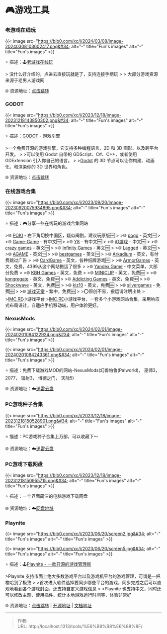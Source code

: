 # 🎮游戏工具


### 老游戏在线玩

{{&lt; image src=&#34;https://bib0.com/xc/i/2024/03/08/image-20240308103602417.png&#34; alt=&#34;-&#34;  title=&#34;Fun&#39;s images&#34; alt=&#34;-&#34;  title=&#34;Fun&#39;s images&#34; &gt;}}  

⭐️  描述：🕹️[老游戏在线玩](https://zaixianwan.app/)

&gt; 没什么好介绍的，点进去直接玩就是了，支持连接手柄玩
&gt;
&gt; 大部分游戏资源来源于老男人游戏网

🌐 资源地址：[点击跳转](https://zaixianwan.app/)

### GODOT

{{&lt; image src=&#34;https://bib0.com/xc/i/2023/12/18/image-20231218143850302.png&#34; alt=&#34;-&#34;  title=&#34;Fun&#39;s images&#34; alt=&#34;-&#34;  title=&#34;Fun&#39;s images&#34; &gt;}}  

⭐️  描述：[GODOT](https://godotengine.org/download/windows/) - 游戏引擎

&gt;一个免费开源的游戏引擎，它支持多种编程语言、2D 和 3D 图形、以及跨平台开发。
&gt;
&gt;可以使用 Godot 自带的 GDScript、C#、C&#43;&#43;，或者使用 GDExtension 引入你自己的语言。
&gt;
&gt;[Godot](https://godotengine.org/download/windows/) 的 3D 节点可以让你构建、动画化、和渲染你的 3D 世界和角色。

🌐 资源地址：[点击跳转](https://godotengine.org/download/windows/)

### 在线游戏合集

{{&lt; image src=&#34;https://bib0.com/xc/i/2023/09/20/image-20230920075934895.png&#34; alt=&#34;-&#34;  title=&#34;Fun&#39;s images&#34; alt=&#34;-&#34;  title=&#34;Fun&#39;s images&#34; &gt;}}  

⭐️  描述：🎮分享一些在线玩的游戏合集网站

&gt;🌐 [POKI](https://poki.com/) - 右下角切换中国区，疑似阉割，建议玩原版🆓
&gt;
&gt;🌐 [pogo](https://www.pogo.com/) - 英文🆓
&gt;
&gt;🌐 [Game-Game](https://tw.game-game.com/) - 有中文🆓
&gt;
&gt;🌐 [Y8](https://zh.y8.com/) - 有中文🆓
&gt;
&gt;🌐 [iO游戏](https://www.io233.com/) - 中文🆓
&gt;
&gt;🌐 [crazy games](https://www.crazygames.com/) - 英文🆓
&gt;
&gt;🌐 [Infinity Games](https://games.infinitynewtab.com/) - 英文🆓
&gt;
&gt;🌐 [Lagged](https://lagged.com/) - 英文🆓
&gt;
&gt;🌐 [AGAME](https://www.agame.com/) - 英文🆓
&gt;
&gt;🌐 [bestgames](https://www.bestgames.com/) - 英文🆓
&gt;
&gt;🌐 [Arkadium](https://www.arkadium.com/) - 英文，有付费跳过广告
&gt;
&gt;🌐 [CardGame](https://cardgames.io/) - 英文，各种纸牌游戏🆓
&gt;
&gt;🌐 [ArmorGames](https://armorgames.com/) - 英文，免费，4399从这个网站搬运了很多
&gt;
&gt;🌐 [Yandex Game](https://yandex.com/games/) - 中文菜单，大部分免费
&gt;
&gt;🌐 [KBH Games](https://kbhgames.com/) - 英文，免费
&gt;
&gt;🌐 [MINICLIP](https://www.miniclip.com/) - 英文，免费🆕
&gt;
&gt;🌐 [kongregate](https://www.kongregate.com/) - 英文，免费🆕
&gt;
&gt;🌐 [Addicting Games](https://www.addictinggames.com/) - 英文，免费🆕
&gt;
&gt;🌐 [Shockwave](https://www.shockwave.com/) - 英文，免费🆕
&gt;
&gt;🌐 [kiz10](https://kiz10.com/) - 英文，免费🆕
&gt;
&gt;🌐 [silvergames](https://www.silvergames.com/) - 免费🆕
&gt;
&gt;🌐 [游戏天堂](https://www.i-gamer.net/) - 繁中，免费🆕
&gt;
&gt;⭕️原创不易，搬运请注明出处
&gt;
&gt;[IMC.RE](https://games.imc.re/)小游戏平台
&gt;[IMC.RE](https://games.imc.re/)小游戏平台，一套多个小游戏网站合集，采用响应式布局设计，自适应手机移动端，用户体验更好。

### NexusMods

{{&lt; image src=&#34;https://bib0.com/xc/i/2024/02/01/image-20240201084122924.png&#34; alt=&#34;-&#34;  title=&#34;Fun&#39;s images&#34; alt=&#34;-&#34;  title=&#34;Fun&#39;s images&#34; &gt;}}  

{{&lt; image src=&#34;https://bib0.com/xc/i/2024/02/01/image-20240201084243361.png&#34; alt=&#34;-&#34;  title=&#34;Fun&#39;s images&#34; alt=&#34;-&#34;  title=&#34;Fun&#39;s images&#34; &gt;}}  

⭐️  描述：免费下载游戏MOD的网站-NexusMods(幻兽帕鲁(Palworld)， 巫师3， 2077， 辐射3， 博德之门， 天际5)

🌐 资源地址：☁️[迅雷云盘](https://pan.xunlei.com/s/VNoptkA9DVyq_kDYBkNN2pyNA1?pwd=5y5j)

### PC游戏种子合集

{{&lt; image src=&#34;https://bib0.com/xc/i/2023/12/18/image-20231218150528901.png&#34; alt=&#34;-&#34;  title=&#34;Fun&#39;s images&#34; alt=&#34;-&#34;  title=&#34;Fun&#39;s images&#34; &gt;}}  

⭐️  描述：PC游戏种子合集上万部，可以收藏下～

🌐 资源地址：☁️[迅雷云盘](https://pan.xunlei.com/s/VNjpKouvVjnDtOpyd_V6i9MLA1?pwd=5xau#)

### PC游戏下载网盘

{{&lt; image src=&#34;https://bib0.com/xc/i/2023/12/18/image-20231218150955715.png&#34; alt=&#34;-&#34;  title=&#34;Fun&#39;s images&#34; alt=&#34;-&#34;  title=&#34;Fun&#39;s images&#34; &gt;}}  

⭐️  描述：一个界面简洁的电脑游戏下载网盘

🌐 资源地址：☁️[网盘地址](http://sj.ysupan.com/gbtgame#/)

### Playnite

{{&lt; image src=&#34;https://bib0.com/xc/i/2023/06/20/screen2.jpg&#34; alt=&#34;-&#34;  title=&#34;Fun&#39;s images&#34; alt=&#34;-&#34;  title=&#34;Fun&#39;s images&#34; &gt;}}  

{{&lt; image src=&#34;https://bib0.com/xc/i/2023/06/20/screen5.jpg&#34; alt=&#34;-&#34;  title=&#34;Fun&#39;s images&#34; alt=&#34;-&#34;  title=&#34;Fun&#39;s images&#34; &gt;}}  

⭐️  描述：🕹️[Playnite - 一款开源的游戏管理器](https://playnite.link/)

&gt;Playnite 支持市面上绝大多数游戏平台以及游戏机平台的游戏管理，可谓是一把梭哈到了极致
&gt;
&gt;首次进入软件选择要同步哪些平台的游戏，同步完成之后可以直观地看到各个游戏封面，还支持自定义游戏信息
&gt;
&gt;Playnite 也支持中文，同时还可以修改主题、使用插件、统计本地游戏运行时间等，体验非常好

🌐 资源地址：[点击跳转](https://playnite.link/) | [开源地址](https://github.com/JosefNemec/Playnite) | [文档地址](https://api.playnite.link/docs/master/tutorials/extensions/intro.html)


---

> 作者:   
> URL: http://localhost:1313/tools/%E6%B8%B8%E6%88%8F/  

